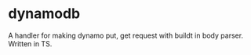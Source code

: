# dynamodb
A handler for making dynamo put, get request with buildt in body parser. Written in TS. 
